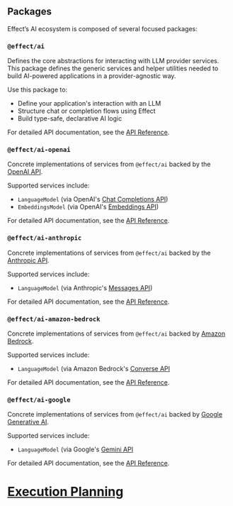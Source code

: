 ## Packages

Effect’s AI ecosystem is composed of several focused packages:

### `@effect/ai`

Defines the core abstractions for interacting with LLM provider services. This package defines the generic services and helper utilities needed to build AI-powered applications in a provider-agnostic way.

Use this package to:
- Define your application's interaction with an LLM
- Structure chat or completion flows using Effect
- Build type-safe, declarative AI logic

For detailed API documentation, see the [API Reference](https://effect-ts.github.io/effect/docs/ai/ai).

### `@effect/ai-openai`

Concrete implementations of services from `@effect/ai` backed by the [OpenAI API](https://platform.openai.com).

Supported services include:
- `LanguageModel` (via OpenAI's [Chat Completions API](https://platform.openai.com/docs/api-reference/chat))
- `EmbeddingsModel` (via OpenAI's [Embeddings API](https://platform.openai.com/docs/api-reference/embeddings))

For detailed API documentation, see the [API Reference](https://effect-ts.github.io/effect/docs/ai/openai).

### `@effect/ai-anthropic`

Concrete implementations of services from `@effect/ai` backed by the [Anthropic API](https://docs.anthropic.com/en/api/getting-started).

Supported services include:
- `LanguageModel` (via Anthropic's [Messages API](https://docs.anthropic.com/en/api/messages))

For detailed API documentation, see the [API Reference](https://effect-ts.github.io/effect/docs/ai/anthropic).

### `@effect/ai-amazon-bedrock`

Concrete implementations of services from `@effect/ai` backed by [Amazon Bedrock](https://docs.aws.amazon.com/bedrock/latest/userguide/what-is-bedrock.html).

Supported services include:
- `LanguageModel` (via Amazon Bedrock's [Converse API](https://docs.aws.amazon.com/bedrock/latest/APIReference/API_runtime_Converse.html)

For detailed API documentation, see the [API Reference](https://effect-ts.github.io/effect/docs/ai/amazon-bedrock).

### `@effect/ai-google`

Concrete implementations of services from `@effect/ai` backed by [Google Generative AI](https://ai.google.dev/gemini-api/docs).

Supported services include:
- `LanguageModel` (via Google's [Gemini API](https://ai.google.dev/api)

For detailed API documentation, see the [API Reference](https://effect-ts.github.io/effect/docs/ai/google).

# [Execution Planning](https://effect.website/docs/ai/planning-llm-interactions/)
